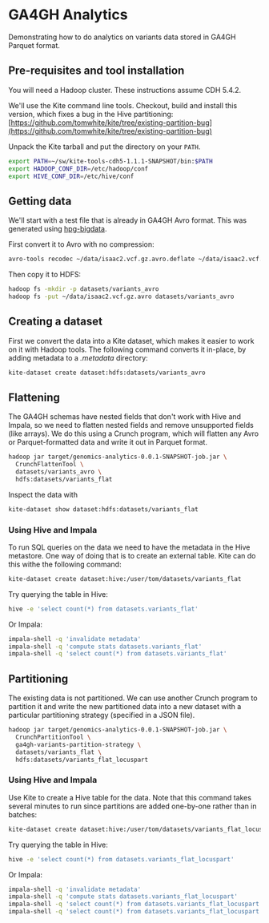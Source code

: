 # GA4GH Analytics

Demonstrating how to do analytics on variants data stored in GA4GH Parquet format.

## Pre-requisites and tool installation

You will need a Hadoop cluster. These instructions assume CDH 5.4.2.

We'll use the Kite command line tools. Checkout, build and install this version, which
fixes a bug in the Hive partitioning: [https://github.com/tomwhite/kite/tree/existing-partition-bug](https://github.com/tomwhite/kite/tree/existing-partition-bug)

Unpack the Kite tarball and put the directory on your `PATH`.

```bash
export PATH=~/sw/kite-tools-cdh5-1.1.1-SNAPSHOT/bin:$PATH
export HADOOP_CONF_DIR=/etc/hadoop/conf
export HIVE_CONF_DIR=/etc/hive/conf
```

## Getting data

We'll start with a test file that is already in GA4GH Avro format. This was generated
using [hpg-bigdata](https://github.com/opencb/hpg-bigdata).

First convert it to Avro with no compression:

```bash
avro-tools recodec ~/data/isaac2.vcf.gz.avro.deflate ~/data/isaac2.vcf.gz.avro
```

Then copy it to HDFS:

```bash
hadoop fs -mkdir -p datasets/variants_avro
hadoop fs -put ~/data/isaac2.vcf.gz.avro datasets/variants_avro
```

## Creating a dataset

First we convert the data into a Kite dataset, which makes it easier to work on it with
 Hadoop tools. The following command converts it in-place, by adding metadata to a
 _.metadata_ directory:

```bash
kite-dataset create dataset:hdfs:datasets/variants_avro
```

## Flattening

The GA4GH schemas have nested fields that don't work with Hive and Impala, so we need
to flatten nested fields and remove unsupported fields (like arrays). We do this using a
Crunch program, which will flatten any Avro or Parquet-formatted data and write it out
in Parquet format.

```bash
hadoop jar target/genomics-analytics-0.0.1-SNAPSHOT-job.jar \
  CrunchFlattenTool \
  datasets/variants_avro \
  hdfs:datasets/variants_flat
```

Inspect the data with

```bash
kite-dataset show dataset:hdfs:datasets/variants_flat
```

### Using Hive and Impala

To run SQL queries on the data we need to have the metadata in the Hive metastore. One
way of doing that is to create an external table. Kite can do this withe the following
command:

```bash
kite-dataset create dataset:hive:/user/tom/datasets/variants_flat
```

Try querying the table in Hive:

```bash
hive -e 'select count(*) from datasets.variants_flat'
```

Or Impala:

```bash
impala-shell -q 'invalidate metadata'
impala-shell -q 'compute stats datasets.variants_flat'
impala-shell -q 'select count(*) from datasets.variants_flat'
```

## Partitioning

The existing data is not partitioned. We can use another Crunch program to partition it
 and write the new partitioned data into a new dataset with a particular partitioning
 strategy (specified in a JSON file).

```bash
hadoop jar target/genomics-analytics-0.0.1-SNAPSHOT-job.jar \
  CrunchPartitionTool \
  ga4gh-variants-partition-strategy \
  datasets/variants_flat \
  hdfs:datasets/variants_flat_locuspart
```

### Using Hive and Impala

Use Kite to create a Hive table for the data. Note that this command takes several
minutes to run since partitions are added one-by-one rather than in batches:

```bash
kite-dataset create dataset:hive:/user/tom/datasets/variants_flat_locuspart
```

Try querying the table in Hive:

```bash
hive -e 'select count(*) from datasets.variants_flat_locuspart'
```

Or Impala:

```bash
impala-shell -q 'invalidate metadata'
impala-shell -q 'compute stats datasets.variants_flat_locuspart'
impala-shell -q 'select count(*) from datasets.variants_flat_locuspart'
impala-shell -q 'select count(*) from datasets.variants_flat_locuspart where referencename="chr1"'
```
